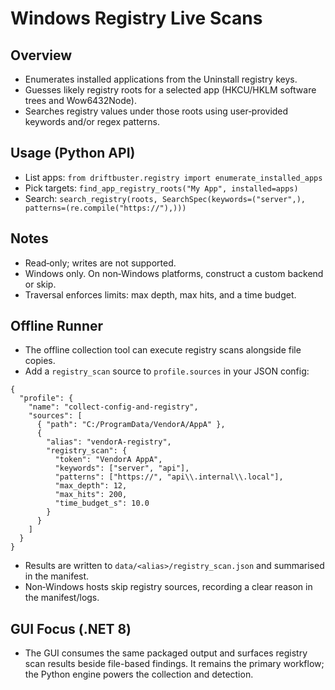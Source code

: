 Windows Registry Live Scans
===========================

Overview
--------
- Enumerates installed applications from the Uninstall registry keys.
- Guesses likely registry roots for a selected app (HKCU/HKLM software trees and Wow6432Node).
- Searches registry values under those roots using user‑provided keywords and/or regex patterns.

Usage (Python API)
------------------
- List apps: `from driftbuster.registry import enumerate_installed_apps`
- Pick targets: `find_app_registry_roots("My App", installed=apps)`
- Search: `search_registry(roots, SearchSpec(keywords=("server",), patterns=(re.compile("https://"),)))`

Notes
-----
- Read‑only; writes are not supported.
- Windows only. On non‑Windows platforms, construct a custom backend or skip.
- Traversal enforces limits: max depth, max hits, and a time budget.

Offline Runner
--------------
- The offline collection tool can execute registry scans alongside file copies.
- Add a `registry_scan` source to `profile.sources` in your JSON config:

```
{
  "profile": {
    "name": "collect-config-and-registry",
    "sources": [
      { "path": "C:/ProgramData/VendorA/AppA" },
      {
        "alias": "vendorA-registry",
        "registry_scan": {
          "token": "VendorA AppA",
          "keywords": ["server", "api"],
          "patterns": ["https://", "api\\.internal\\.local"],
          "max_depth": 12,
          "max_hits": 200,
          "time_budget_s": 10.0
        }
      }
    ]
  }
}
```

- Results are written to `data/<alias>/registry_scan.json` and summarised in the manifest.
- Non‑Windows hosts skip registry sources, recording a clear reason in the manifest/logs.

GUI Focus (\.NET 8)
-------------------
- The GUI consumes the same packaged output and surfaces registry scan results
  beside file-based findings. It remains the primary workflow; the Python
  engine powers the collection and detection.
